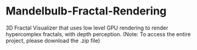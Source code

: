 # Mandelbulb-Fractal-Rendering
3D Fractal Visualizer that uses low level GPU rendering to render hypercomplex fractals, with depth perception. 
(Note: To access the entire project, please download the .zip file)
